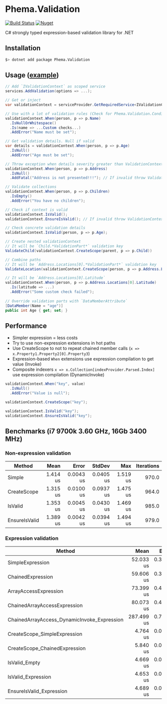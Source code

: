 # Phema.Validation

[![Build Status](https://cloud.drone.io/api/badges/phema-team/Phema.Validation/status.svg)](https://cloud.drone.io/phema-team/Phema.Validation)
[![Nuget](https://img.shields.io/nuget/v/Phema.Validation.svg)](https://www.nuget.org/packages/Phema.Validation)

C# strongly typed expression-based validation library for .NET

## Installation

```bash
$> dotnet add package Phema.Validation
```

## Usage ([example](https://github.com/phema-team/Phema.Validation/blob/master/examples/Phema.Validation.Example/Orders/ExampleOrdersController.cs))

```csharp
// Add `IValidationContext` as scoped service
services.AddValidation(options => ...);

// Get or inject
var validationContext = serviceProvider.GetRequiredService<IValidationContext>();

// Use with a lot of validation rules (Check for Phema.Validation.Conditions namespace)
validationContext.When(person, p => p.Name)
  .IsNullOrWhitespace()
  .Is(name => ...Custom checks...)
  .AddError("Name must be set");

// Get validation details. Null if valid
var details = validationContext.When(person, p => p.Age)
  .IsNull()
  .AddError("Age must be set");

// Throw exception when details severity greater than ValidationContext.ValidationSeverity
validationContext.When(person, p => p.Address)
  .IsNull()
  .AddFatal("Address is not presented!!!"); // If invalid throw ValidationConditionException

// Validate collections
validationContext.When(person, p => p.Children)
  .IsEmpty()
  .AddError("You have no children");

// Check if context is valid
validationContext.IsValid();
validationContext.EnsureIsValid(); // If invalid throw ValidationContextException

// Check concrete validation details
validationContext.IsValid(person, p => p.Age);

// Create nested validationContext
// It will be `Child.*ValidationPart*` validation key
ValidateChild(validationContext.CreateScope(parent, p => p.Child))

// Combine paths
// It will be `Address.Locations[0].*ValidationPart*` validation key
ValidateLocation(validationContext.CreateScope(person, p => p.Address.Locations[0]))

// It will be `Address.Locations[0].Latitude`
validationContext.When(person, p => p.Address.Locations[0].Latitude)
  .Is(latitude => ...)
  .AddError("Some custom check failed");
  
// Override validation parts with `DataMemberAttribute`
[DataMember(Name = "age")]
public int Age { get; set; }
```

## Performance

- Simpler expression = less costs
- Try to use non-expression extensions in hot paths
- Use CreateScope to not to repeat chained member calls (`x => x.Property1.Property2[0].Property3`)
- Expression-based `When` extensions use expression compilation to get value (Invoke)
- Composite indexers `x => x.Collection[indexProvider.Parsed.Index]` use expression compilation (DynamicInvoke)

```csharp
validationContext.When("key", value)
  .IsNull()
  .AddError("Value is null");

validationContext.CreateScope("key");

validationContext.IsValid("key");
validationContext.EnsureIsValid("key");
```

## Benchmarks (i7 9700k 3.60 GHz, 16Gb 3400 MHz)

### Non-expression validation

|        Method |     Mean |     Error |    StdDev |      Max | Iterations |
|-------------- |---------:|----------:|----------:|---------:|-----------:|
|        Simple | 1.414 us | 0.0043 us | 0.0405 us | 1.519 us |      970.0 |
|     CreateScope | 1.315 us | 0.0100 us | 0.0937 us | 1.475 us |      964.0 |
|       IsValid | 1.353 us | 0.0045 us | 0.0430 us | 1.469 us |      985.0 |
| EnsureIsValid | 1.389 us | 0.0042 us | 0.0394 us | 1.494 us |      979.0 |

### Expression validation

|                                      Method |       Mean |     Error |    StdDev |        Max | Iterations |
|-------------------------------------------- |-----------:|----------:|----------:|-----------:|-----------:|
|                            SimpleExpression |  52.033 us | 0.3253 us | 3.1138 us |  60.147 us |      998.0 |
|                           ChainedExpression |  59.606 us | 0.3156 us | 3.0182 us |  66.756 us |      996.0 |
|                       ArrayAccessExpression |  73.399 us | 0.4523 us | 4.3227 us |  87.112 us |      995.0 |
|                ChainedArrayAccessExpression |  80.073 us | 0.4517 us | 4.3173 us |  92.631 us |      995.0 |
| ChainedArrayAccess_DynamicInvoke_Expression | 287.499 us | 0.7942 us | 7.4353 us | 307.544 us |      955.0 |
|                  CreateScope_SimpleExpression |   4.764 us | 0.0276 us | 0.2634 us |   5.484 us |      991.0 |
|                 CreateScope_ChainedExpression |   5.840 us | 0.0239 us | 0.2261 us |   6.375 us |      978.0 |
|                               IsValid_Empty |   4.669 us | 0.0316 us | 0.3008 us |   5.513 us |      990.0 |
|                          IsValid_Expression |   4.653 us | 0.0193 us | 0.1834 us |   5.169 us |      985.0 |
|                    EnsureIsValid_Expression |   4.689 us | 0.0307 us | 0.2890 us |   5.537 us |      966.0 |
